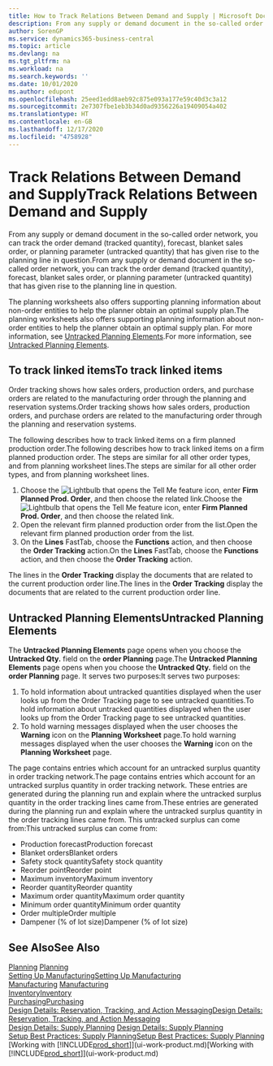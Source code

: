 ```yaml
---
title: How to Track Relations Between Demand and Supply | Microsoft Docs
description: From any supply or demand document in the so-called order network, you can track the order demand (tracked quantity), forecast, blanket sales order, or planning parameter (untracked quantity) that has given rise to the planning line in question.
author: SorenGP
ms.service: dynamics365-business-central
ms.topic: article
ms.devlang: na
ms.tgt_pltfrm: na
ms.workload: na
ms.search.keywords: ''
ms.date: 10/01/2020
ms.author: edupont
ms.openlocfilehash: 25eed1edd8aeb92c875e093a177e59c40d3c3a12
ms.sourcegitcommit: 2e7307fbe1eb3b34d0ad9356226a19409054a402
ms.translationtype: HT
ms.contentlocale: en-GB
ms.lasthandoff: 12/17/2020
ms.locfileid: "4758928"
---
```

# <a name="track-relations-between-demand-and-supply"></a><span data-ttu-id="786aa-103">Track Relations Between Demand and Supply</span><span class="sxs-lookup"><span data-stu-id="786aa-103">Track Relations Between Demand and Supply</span></span>
<span data-ttu-id="786aa-104">From any supply or demand document in the so-called order network, you can track the order demand (tracked quantity), forecast, blanket sales order, or planning parameter (untracked quantity) that has given rise to the planning line in question.</span><span class="sxs-lookup"><span data-stu-id="786aa-104">From any supply or demand document in the so-called order network, you can track the order demand (tracked quantity), forecast, blanket sales order, or planning parameter (untracked quantity) that has given rise to the planning line in question.</span></span>

<span data-ttu-id="786aa-105">The planning worksheets also offers supporting planning information about non-order entities to help the planner obtain an optimal supply plan.</span><span class="sxs-lookup"><span data-stu-id="786aa-105">The planning worksheets also offers supporting planning information about non-order entities to help the planner obtain an optimal supply plan.</span></span> <span data-ttu-id="786aa-106">For more information, see [Untracked Planning Elements](production-how-track-demand-supply.md#untracked-planning-elements).</span><span class="sxs-lookup"><span data-stu-id="786aa-106">For more information, see [Untracked Planning Elements](production-how-track-demand-supply.md#untracked-planning-elements).</span></span>

## <a name="to-track-linked-items"></a><span data-ttu-id="786aa-107">To track linked items</span><span class="sxs-lookup"><span data-stu-id="786aa-107">To track linked items</span></span>
<span data-ttu-id="786aa-108">Order tracking shows how sales orders, production orders, and purchase orders are related to the manufacturing order through the planning and reservation systems.</span><span class="sxs-lookup"><span data-stu-id="786aa-108">Order tracking shows how sales orders, production orders, and purchase orders are related to the manufacturing order through the planning and reservation systems.</span></span>

<span data-ttu-id="786aa-109">The following describes how to track linked items on a firm planned production order.</span><span class="sxs-lookup"><span data-stu-id="786aa-109">The following describes how to track linked items on a firm planned production order.</span></span> <span data-ttu-id="786aa-110">The steps are similar for all other order types, and from planning worksheet lines.</span><span class="sxs-lookup"><span data-stu-id="786aa-110">The steps are similar for all other order types, and from planning worksheet lines.</span></span>

1. <span data-ttu-id="786aa-111">Choose the ![Lightbulb that opens the Tell Me feature](media/ui-search/search_small.png "Tell me what you want to do") icon, enter **Firm Planned Prod. Order**, and then choose the related link.</span><span class="sxs-lookup"><span data-stu-id="786aa-111">Choose the ![Lightbulb that opens the Tell Me feature](media/ui-search/search_small.png "Tell me what you want to do") icon, enter **Firm Planned Prod. Order**, and then choose the related link.</span></span>
2. <span data-ttu-id="786aa-112">Open the relevant firm planned production order from the list.</span><span class="sxs-lookup"><span data-stu-id="786aa-112">Open the relevant firm planned production order from the list.</span></span>
3. <span data-ttu-id="786aa-113">On the **Lines** FastTab, choose the **Functions** action, and then choose the **Order Tracking** action.</span><span class="sxs-lookup"><span data-stu-id="786aa-113">On the **Lines** FastTab, choose the **Functions** action, and then choose the **Order Tracking** action.</span></span>

<span data-ttu-id="786aa-114">The lines in the **Order Tracking** display the documents that are related to the current production order line.</span><span class="sxs-lookup"><span data-stu-id="786aa-114">The lines in the **Order Tracking** display the documents that are related to the current production order line.</span></span>

## <a name="untracked-planning-elements"></a><span data-ttu-id="786aa-115">Untracked Planning Elements</span><span class="sxs-lookup"><span data-stu-id="786aa-115">Untracked Planning Elements</span></span>
<span data-ttu-id="786aa-116">The **Untracked Planning Elements** page opens when you choose the **Untracked Qty.** field on the **order Planning** page.</span><span class="sxs-lookup"><span data-stu-id="786aa-116">The **Untracked Planning Elements** page opens when you choose the **Untracked Qty.** field on the **order Planning** page.</span></span> <span data-ttu-id="786aa-117">It serves two purposes:</span><span class="sxs-lookup"><span data-stu-id="786aa-117">It serves two purposes:</span></span>

1. <span data-ttu-id="786aa-118">To hold information about untracked quantities displayed when the user looks up from the Order Tracking page to see untracked quantities.</span><span class="sxs-lookup"><span data-stu-id="786aa-118">To hold information about untracked quantities displayed when the user looks up from the Order Tracking page to see untracked quantities.</span></span>
2. <span data-ttu-id="786aa-119">To hold warning messages displayed when the user chooses the **Warning** icon on the **Planning Worksheet** page.</span><span class="sxs-lookup"><span data-stu-id="786aa-119">To hold warning messages displayed when the user chooses the **Warning** icon on the **Planning Worksheet** page.</span></span>

<span data-ttu-id="786aa-120">The page contains entries which account for an untracked surplus quantity in order tracking network.</span><span class="sxs-lookup"><span data-stu-id="786aa-120">The page contains entries which account for an untracked surplus quantity in order tracking network.</span></span> <span data-ttu-id="786aa-121">These entries are generated during the planning run and explain where the untracked surplus quantity in the order tracking lines came from.</span><span class="sxs-lookup"><span data-stu-id="786aa-121">These entries are generated during the planning run and explain where the untracked surplus quantity in the order tracking lines came from.</span></span> <span data-ttu-id="786aa-122">This untracked surplus can come from:</span><span class="sxs-lookup"><span data-stu-id="786aa-122">This untracked surplus can come from:</span></span>

- <span data-ttu-id="786aa-123">Production forecast</span><span class="sxs-lookup"><span data-stu-id="786aa-123">Production forecast</span></span>
- <span data-ttu-id="786aa-124">Blanket orders</span><span class="sxs-lookup"><span data-stu-id="786aa-124">Blanket orders</span></span>
- <span data-ttu-id="786aa-125">Safety stock quantity</span><span class="sxs-lookup"><span data-stu-id="786aa-125">Safety stock quantity</span></span>
- <span data-ttu-id="786aa-126">Reorder point</span><span class="sxs-lookup"><span data-stu-id="786aa-126">Reorder point</span></span>
- <span data-ttu-id="786aa-127">Maximum inventory</span><span class="sxs-lookup"><span data-stu-id="786aa-127">Maximum inventory</span></span>
- <span data-ttu-id="786aa-128">Reorder quantity</span><span class="sxs-lookup"><span data-stu-id="786aa-128">Reorder quantity</span></span>
- <span data-ttu-id="786aa-129">Maximum order quantity</span><span class="sxs-lookup"><span data-stu-id="786aa-129">Maximum order quantity</span></span>
- <span data-ttu-id="786aa-130">Minimum order quantity</span><span class="sxs-lookup"><span data-stu-id="786aa-130">Minimum order quantity</span></span>
- <span data-ttu-id="786aa-131">Order multiple</span><span class="sxs-lookup"><span data-stu-id="786aa-131">Order multiple</span></span>
- <span data-ttu-id="786aa-132">Dampener (% of lot size)</span><span class="sxs-lookup"><span data-stu-id="786aa-132">Dampener (% of lot size)</span></span>

## <a name="see-also"></a><span data-ttu-id="786aa-133">See Also</span><span class="sxs-lookup"><span data-stu-id="786aa-133">See Also</span></span>  
<span data-ttu-id="786aa-134">[Planning](production-planning.md) </span><span class="sxs-lookup"><span data-stu-id="786aa-134">[Planning](production-planning.md) </span></span>  
[<span data-ttu-id="786aa-135">Setting Up Manufacturing</span><span class="sxs-lookup"><span data-stu-id="786aa-135">Setting Up Manufacturing</span></span>](production-configure-production-processes.md)  
<span data-ttu-id="786aa-136">[Manufacturing](production-manage-manufacturing.md)  </span><span class="sxs-lookup"><span data-stu-id="786aa-136">[Manufacturing](production-manage-manufacturing.md)  </span></span>  
[<span data-ttu-id="786aa-137">Inventory</span><span class="sxs-lookup"><span data-stu-id="786aa-137">Inventory</span></span>](inventory-manage-inventory.md)  
[<span data-ttu-id="786aa-138">Purchasing</span><span class="sxs-lookup"><span data-stu-id="786aa-138">Purchasing</span></span>](purchasing-manage-purchasing.md)  
[<span data-ttu-id="786aa-139">Design Details: Reservation, Tracking, and Action Messaging</span><span class="sxs-lookup"><span data-stu-id="786aa-139">Design Details: Reservation, Tracking, and Action Messaging</span></span>](design-details-reservation-order-tracking-and-action-messaging.md)  
<span data-ttu-id="786aa-140">[Design Details: Supply Planning](design-details-supply-planning.md) </span><span class="sxs-lookup"><span data-stu-id="786aa-140">[Design Details: Supply Planning](design-details-supply-planning.md) </span></span>  
[<span data-ttu-id="786aa-141">Setup Best Practices: Supply Planning</span><span class="sxs-lookup"><span data-stu-id="786aa-141">Setup Best Practices: Supply Planning</span></span>](setup-best-practices-supply-planning.md)  
<span data-ttu-id="786aa-142">[Working with [!INCLUDE[prod_short](includes/prod_short.md)]](ui-work-product.md)</span><span class="sxs-lookup"><span data-stu-id="786aa-142">[Working with [!INCLUDE[prod_short](includes/prod_short.md)]](ui-work-product.md)</span></span>
